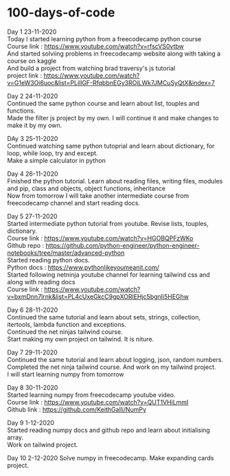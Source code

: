 # 100-days-of-code

Day 1      23-11-2020 <br />
Today I started learning python from a freecodecamp python course<br />
Course link : https://www.youtube.com/watch?v=rfscVS0vtbw <br />
And started solviing problems in freecodecamp website along with taking a course on kaggle<br />
And build a project from watching brad traversy's js tutorial<br />
project link : https://www.youtube.com/watch?v=G1eW3Oi6uoc&list=PLillGF-RfqbbnEGy3ROiLWk7JMCuSyQtX&index=7


Day 2      24-11-2020 <br />
Continued the same python course and learn about list, touples and functions.<br />
Made the filter js project by my own. I will continue it and make changes to make it by my own.

DAy 3     25-11-2020 <br />
Continued watching same python tutoprial and learn about dictionary, for loop, while loop, try and except.<br />
Make a simple calculator in python

Day 4      26-11-2020 <br />
Finished the python tutorial. Learn about reading files, writing files, modules and pip, class and objects, object functions, inheritance<br />
Now from tomorrow I will take another intermediate course from freecodecamp channel and start reading docs.

Day 5      27-11-2020 <br />
Started intermediate python tutorial from youtube. Revise lists, touples, dictionary. <br />
Course link : https://www.youtube.com/watch?v=HGOBQPFzWKo <br />
Github repo : https://github.com/python-engineer/python-engineer-notebooks/tree/master/advanced-python <br />
Started reading python docs. <br />
Python docs : https://www.pythonlikeyoumeanit.com/ <br />
Started following netninja youtube channel for learning tailwind css and along with reading docs <br />
Course link : https://www.youtube.com/watch?v=bxmDnn7lrnk&list=PL4cUxeGkcC9gpXORlEHjc5bgnIi5HEGhw <br />

Day 6     28-11-2020 <br />
Continued the same tutorial and learn about sets, strings, collection, itertools, lambda function and exceptions. <br />
Continued the net ninjas tailwind course. <br />
Start making my own project on tailwind. It is niture.

Day 7     29-11-2020<br />
Continued the same tutorial and learn about logging, json, random numbers. <br />
Completed the net ninja tailwind course. And work on my tailwind project. <br />
I will start learning numpy from tomorrow

Day 8     30-11-2020 <br />
Started learning numpy from freecodecamp youtube video. <br />
Course link : https://www.youtube.com/watch?v=QUT1VHiLmmI <br />
Github link  : https://github.com/KeithGalli/NumPy 

Day 9     1-12-2020 <br />
Started reading numpy docs and github repo and learn about initialising array. <br />
Work on tailwind project.

Day 10   2-12-2020
Solve numpy in freecodecamp.
Make expanding cards project.
